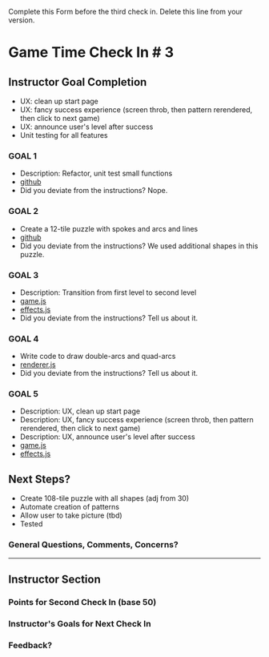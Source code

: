 Complete this Form before the third check in. Delete this line from your version.

# Game Time Check In # 3

## Instructor Goal Completion
- UX: clean up start page
- UX: fancy success experience (screen throb, then pattern rerendered, then click to next game)
- UX: announce user's level after success
- Unit testing for all features

### GOAL 1
  - Description: Refactor, unit test small functions
  - [github](https://github.com/PenneyGadget/game-time/tree/master/test)
  - Did you deviate from the instructions? Nope.

### GOAL 2
  - Create a 12-tile puzzle with spokes and arcs and lines
  - [github](https://github.com/PenneyGadget/game-time/blob/master/lib/scripts/solutions.js)
  - Did you deviate from the instructions? We used additional shapes in this puzzle.

### GOAL 3
  - Description: Transition from first level to second level
  - [game.js](https://github.com/PenneyGadget/game-time/blob/master/lib/scripts/game.js)
  - [effects.js](https://github.com/PenneyGadget/game-time/blob/master/lib/scripts/effects.js)
  - Did you deviate from the instructions? Tell us about it.

### GOAL 4
  - Write code to draw double-arcs and quad-arcs
  - [renderer.js](https://github.com/PenneyGadget/game-time/blob/add-final-shapes/lib/scripts/renderer.js)
  - Did you deviate from the instructions? Tell us about it.

### GOAL 5
  - Description: UX, clean up start page
  - Description: UX, fancy success experience (screen throb, then pattern rerendered, then click to next game)
  - Description: UX, announce user's level after success
  - [game.js](https://github.com/PenneyGadget/game-time/blob/master/lib/scripts/game.js)
  - [effects.js](https://github.com/PenneyGadget/game-time/blob/master/lib/scripts/effects.js)

## Next Steps?
  - Create 108-tile puzzle with all shapes (adj from 30)
  - Automate creation of patterns  
  - Allow user to take picture (tbd)
  - Tested

### General Questions, Comments, Concerns?

-----

## Instructor Section

### Points for Second Check In (base 50)

### Instructor's Goals for Next Check In

### Feedback?
